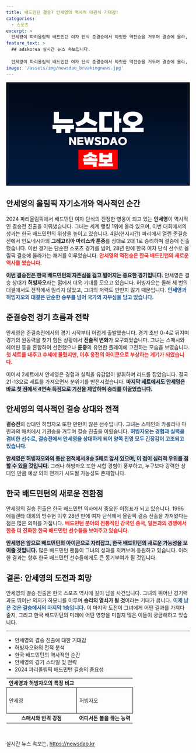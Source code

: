 ```yaml
---
title: 배드민턴 결승? 안세영의 역사적 대관식 기대감!
categories:
  - 스포츠
excerpt: >
  안세영이 파리올림픽 배드민턴 여자 단식 준결승에서 짜릿한 역전승을 거두며 결승에 올라, 28년 만에 한국 배드민턴 역사를 새로 썼다! 결승 상대는 허빙자오, 샤프한 스매시로 여제의 왕좌를 노린다!
feature_text: >
  ## adskorea 실시간 뉴스 속보입니다.

  안세영이 파리올림픽 배드민턴 여자 단식 준결승에서 짜릿한 역전승을 거두며 결승에 올라, 28년 만에 한국 배드민턴 역사를 새로 썼다! 결승 상대는 허빙자오, 샤프한 스매시로 여제의 왕좌를 노린다!
image: '/assets/img/newsdao_breakingnews.jpg'
---
```


<p><img src="/assets/img/newsdao_breakingnews.jpg" alt="adskorea 속보" /></p>

<h2 data-ke-size="size26">안세영의 올림픽 자기소개와 역사적인 순간</h2>

<p data-ke-size="size16">2024 파리올림픽에서 배드민턴 여자 단식의 진정한 영웅이 되고 있는 <b>안세영</b>이 역사적인 결승전 진출을 이뤄냈습니다. 그녀는 세계 랭킹 1위에 올라 있으며, 이번 대회에서의 성과는 한국 배드민턴의 위상을 높이고 있습니다. 4일(현지시간) 파리에서 열린 준결승전에서 인도네시아의 <b>그레고리아 마리스카 툰중</b>를 상대로 2대 1로 승리하며 결승에 진출했습니다. 이번 경기는 단순한 스포츠 경기를 넘어, 28년 만에 한국 여자 단식 선수로 올림픽 결승에 올라가는 쾌거를 이루었습니다. <b><span style="color: #ee2323;">안세영의 역전승은 한국 배드민턴의 새로운 역사를 썼습니다.</span></b></p>

<p data-ke-size="size16"><b><span style="background-color: #21538527;">이번 결승전은 한국 배드민턴의 자존심을 걸고 벌어지는 중요한 경기입니다.</span></b> 안세영은 결승 상대가 <b>허빙자오</b>라는 점에서 더욱 기대를 모으고 있습니다. 허빙자오는 올해 세 번의 대결에서도 전적에서 밀리지 않았고, 그녀의 저력도 만만치 않기 때문입니다. <b><span style="color: #1a5490;">안세영과 허빙자오의 대결은 단순한 승부를 넘어 국가의 자부심을 담고 있습니다.</span></b></p>

<h2 data-ke-size="size26">준결승전 경기 흐름과 전략</h2>

<p data-ke-size="size16">안세영은 준결승전에서의 경기 시작부터 어렵게 출발했습니다. 경기 초반 0-4로 뒤지며 경기의 원동력을 찾기 힘든 상황에서 <b>전술적 변화</b>가 요구되었습니다. 그녀는 스매시와 헤어핀 등을 혼합하여 선전했으나 <b>툰중</b>의 유연한 플레이에 고전하는 모습을 보였습니다. <b><span style="color: #ee2323;">첫 세트를 내주고 수세에 몰렸지만, 이후 응전의 아이콘으로 부상하는 계기가 되었습니다.</span></b></p>

<p data-ke-size="size16">이어서 2세트에서 안세영은 경험과 실력을 유감없이 발휘하며 리드를 잡았습니다. 결국 21-13으로 세트를 가져오면서 분위기를 반전시켰습니다. <b><span style="background-color: #21538527;">마지막 세트에서도 안세영은 바로 첫 점에서 4연속 득점으로 기선을 제압하며 승리를 이끌었습니다.</span></b> </p>

<h2 data-ke-size="size26">안세영의 역사적인 결승 상대와 전적</h2>

<p data-ke-size="size16"><b>결승전</b>의 상대인 허빙자오 또한 만만치 않은 선수입니다. 그녀는 스페인의 카롤리나 마린과의 매치에서 기권승을 거두며 결승 진출을 이뤘습니다. <b><span style="color: #1a5490;">허빙자오는 경험과 실력을 겸비한 선수로, 결승전에서 안세영을 상대하게 되어 양쪽 진영 모두 긴장감이 고조되고 있습니다.</span></b></p>

<p data-ke-size="size16"><b><span style="background-color: #21538527;">안세영은 허빙자오와의 통산 전적에서 8승 5패로 앞서 있으며, 이 점이 심리적 우위를 점할 수 있을 것입니다.</span></b> 그러나 허빙자오 또한 시합 경험이 풍부하고, 누구보다 강력한 상대인 만큼 예상 외의 전개가 시도될 가능성도 존재합니다.</p>

<h2 data-ke-size="size26">한국 배드민턴의 새로운 전환점</h2>

<p data-ke-size="size16">안세영의 결승 진출은 한국 배드민턴 역사에서 중요한 이정표가 되고 있습니다. 1996 애틀랜타 대회의 방수현 이후 28년 만에 여자 단식에서 올림픽 결승 진출을 가져왔다는 점은 많은 의미를 가집니다. <b><span style="color: #ee2323;">배드민턴 분야의 전통적인 강국인 중국, 일본과의 경쟁에서 한층 더 진화한 한국 배드민턴 선수들을 보여주고 있습니다.</span></b></p>

<p data-ke-size="size16"><b><span style="background-color: #21538527;">안세영은 앞으로 배드민턴의 아이콘으로 자리잡고, 한국 배드민턴의 새로운 가능성을 보여줄 것입니다.</span></b> 많은 배드민턴 팬들이 그녀의 성과를 지켜보며 응원하고 있습니다. 이러한 결과는 향후 한국 배드민턴 선수들에게도 큰 동기부여가 될 것입니다.</p>

<h2 data-ke-size="size26">결론: 안세영의 도전과 희망</h2>

<p data-ke-size="size16">안세영의 결승 진출은 한국 스포츠 역사에 길이 남을 사건입니다. 그녀의 뛰어난 경기력과도 뛰어난 의지가 하모니를 이루며 <b>승리의 열쇠가 될 것</b>이라는 기대가 큽니다. <b><span style="color: #1a5490;">이제 남은 것은 결승에서의 마지막 1승입니다.</span></b> 이 마지막 도전이 그녀에게 어떤 결과를 가져다 줄지, 그리고 한국 배드민턴의 미래에 어떤 영향을 미칠지 많은 이들이 궁금해하고 있습니다.</p>

<hr>

<ul>
    <li>안세영의 결승 진출에 대한 기대감</li>
    <li>허빙자오와의 전적 분석</li>
    <li>한국 배드민턴의 역사적인 순간</li>
    <li>안세영의 경기 스타일 및 전략</li>
    <li>2024 파리올림픽 배드민턴 결승의 중요성</li>
</ul>

<table style="width: 100%; border-collapse: collapse;">
    <tr>
        <td style="text-align: center; height: 17px;"><b>안세영과 허빙자오의 특징 비교</b></td>
    </tr>
    <tr style="height: 70px;">
        <td style="text-align: left; border: 1px solid black;">안세영</td>
        <td style="text-align: left; border: 1px solid black;"> 허빙자오</td>
    </tr>
    <tr>
        <td style="text-align: center; height: 17px;"><b>스매시와 반격 강점</b></td>
        <td style="text-align: center; height: 17px;"><b>어디서든 볼을 끊는 능력</b></td>
    </tr>
</table>

<p data-ke-size="size16">&nbsp;</p>
실시간 뉴스 속보는, <a href="https://newsdao.kr" rel="dofollow">https://newsdao.kr</a>



